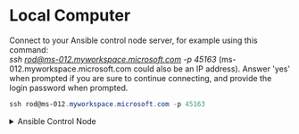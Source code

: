 # Local Computer
Connect to your Ansible control node server, for example using this command:<br>
_ssh rod@ms-012.myworkspace.microsoft.com -p 45163_ (ms-012.myworkspace.microsoft.com could also be an IP address). Answer 'yes' when prompted if you are sure to continue connecting, and provide the login password when prompted.<br>
```PowerShell
ssh rod@ms-012.myworkspace.microsoft.com -p 45163
```
<details>

<summary>Ansible Control Node</summary>

### Control Node server details
View the details of the control node
    Update and upgrade the server
    ```bash
    sudo apt update && sudo apt upgrade
    ```
    View the hostname<br>
   ```bash
    hostname
    ```
    * View the fully qualified domain name (FQDN) of the host<br>
    ```bash
    hostname --fqdn
    ```
    View the detail of the server using _lsb_release -a_'. Notice the Linux distribution, the release (version), and the codename<br>
    ```bash
    lsb_release -a
    ```
Create a private/public key pair that you use to automate tasks using Ansible<br>
    ```bash
    ssh-keygen -t rsa -C "ControlNodeKey" -f ansible/ControlNode
    sudo vim ~/.ssh/config (add the following line: IdentityFile ~/.ssh/ControlNode)
    ```

Create folder in your working directory named ansible
    ```bash
    mkdir ansible
    ```
Create a file named hosts and add your Linux devices to the file
    ```bash
    sudo vim ansible/hosts

</details>

<details>

<summary>Ansible managed node</summary>

Create an Ansible administrator user account
Run command __id username'__ to verify that the user is member of the sudo group.
Run the command __su - username__ to login as the newly created user.

    ```bash
    sudo useradd -m lessi && sudo passwd lessi && sudo usermod -aG sudo lessi
    id lessi
    su - lessi
    ```
    ![Create admin user](/image-1.png)
    
</details>

## Reference Documents
[Deploy Microsoft Defender for Endpoint on Linux with Ansible](https://learn.microsoft.com/en-us/microsoft-365/security/defender-endpoint/linux-install-with-ansible?view=o365-worldwide)


